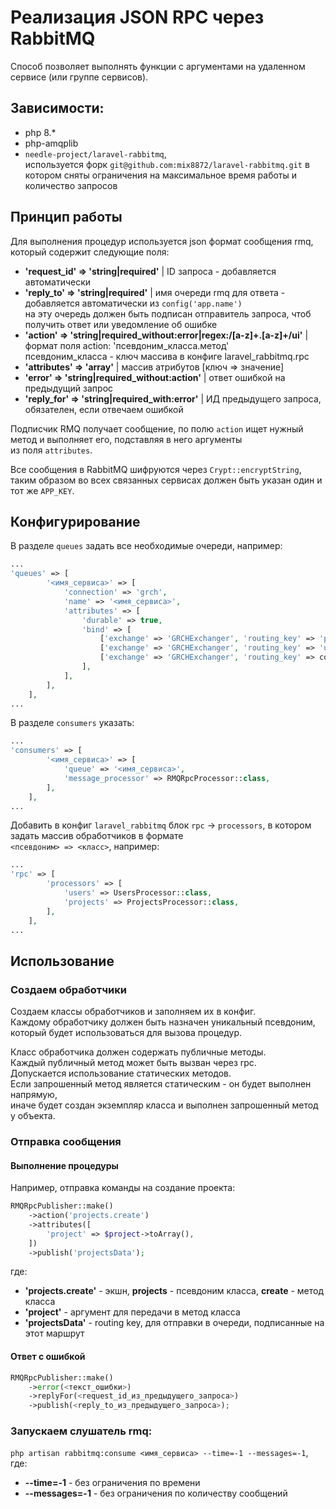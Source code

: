 # Реализация JSON RPC через RabbitMQ

Способ позволяет выполнять функции с аргументами на удаленном сервисе (или группе сервисов).

## Зависимости:
- php 8.*
- php-amqplib
- `needle-project/laravel-rabbitmq`,  
    используется форк `git@github.com:mix8872/laravel-rabbitmq.git` в котором сняты ограничения 
    на максимальное время работы и количество запросов

## Принцип работы
Для выполнения процедур используется json формат сообщения rmq, который содержит следующие поля:
- **'request_id' => 'string|required'** | ID запроса - добавляется автоматически
- **'reply_to' => 'string|required'** | имя очереди rmq для ответа - добавляется автоматически из `config('app.name')`  
  на эту очередь должен быть подписан отправитель запроса, чтоб получить ответ или уведомление об ошибке
- **'action' => 'string|required_without:error|regex:/[a-z]+\.[a-z]+/ui'** | формат поля action: 'псевдоним_класса.метод'  
  псевдоним_класса - ключ массива в конфиге laravel_rabbitmq.rpc
- **'attributes' => 'array'** | массив атрибутов [ключ => значение]
- **'error' => 'string|required_without:action'** | ответ ошибкой на предыдущий запрос
- **'reply_for' => 'string|required_with:error'** | ИД предыдущего запроса, обязателен, если отвечаем ошибкой

Подписчик RMQ получает сообщение, по полю `action` ищет нужный метод и выполняет его, подставляя в него аргументы  
из поля `attributes`.

Все сообщения в RabbitMQ шифруются через `Crypt::encryptString`, таким образом во всех связанных сервисах 
должен быть указан один и тот же `APP_KEY`.

## Конфигурирование
В разделе `queues` задать все необходимые очереди, например:
```php
...
'queues' => [
        '<имя_сервиса>' => [
            'connection' => 'grch',
            'name' => '<имя_сервиса>',
            'attributes' => [
                'durable' => true,
                'bind' => [
                    ['exchange' => 'GRCHExchanger', 'routing_key' => 'projectsData'], // подписываем очередь на обновления проектов
                    ['exchange' => 'GRCHExchanger', 'routing_key' => 'usersData'], // подписываем очередь на обновления пользователей
                    ['exchange' => 'GRCHExchanger', 'routing_key' => config('app.name')], // собственная очередь сервиса
                ],
            ],
        ],
    ],
...
```

В разделе `consumers` указать:
```php
...
'consumers' => [
        '<имя_сервиса>' => [
            'queue' => '<имя_сервиса>',
            'message_processor' => RMQRpcProcessor::class,
        ],
    ],
...
```

Добавить в конфиг `laravel_rabbitmq` блок `rpc` -> `processors`, в котором задать массив обработчиков в формате  
`<псевдоним> => <класс>`, например:
```php
...
'rpc' => [
        'processors' => [
            'users' => UsersProcessor::class,
            'projects' => ProjectsProcessor::class,
        ],
    ],
...
```

## Использование

### Создаем обработчики
Создаем классы обработчиков и заполняем их в конфиг.  
Каждому обработчику должен быть назначен уникальный псевдоним, который будет использоваться для вызова процедур.

Класс обработчика должен содержать публичные методы.  
Каждый публичный метод может быть вызван через rpc.  
Допускается использование статических методов.  
Если запрошенный метод является статическим - он будет выполнен напрямую,  
иначе будет создан экземпляр класса и выполнен запрошенный метод у объекта.

### Отправка сообщения

#### Выполнение процедуры
Например, отправка команды на создание проекта:
```php
RMQRpcPublisher::make()
    ->action('projects.create')
    ->attributes([
        'project' => $project->toArray(),
    ])
    ->publish('projectsData');
```
где:
- **'projects.create'** - экшн, **projects** - псевдоним класса, **create** - метод класса
- **'project'** - аргумент для передачи в метод класса
- **'projectsData'** - routing key, для отправки в очереди, подписанные на этот маршрут

#### Ответ с ошибкой
```php
RMQRpcPublisher::make()
    ->error(<текст_ошибки>)
    ->replyFor(<request_id_из_предыдущего_запроса>)
    ->publish(<reply_to_из_предыдущего_запроса>);
```

### Запускаем слушатель rmq: 
`php artisan rabbitmq:consume <имя_сервиса> --time=-1 --messages=-1`, где:
+ **--time=-1** - без ограничения по времени
+ **--messages=-1** - без ограничения по количеству сообщений


